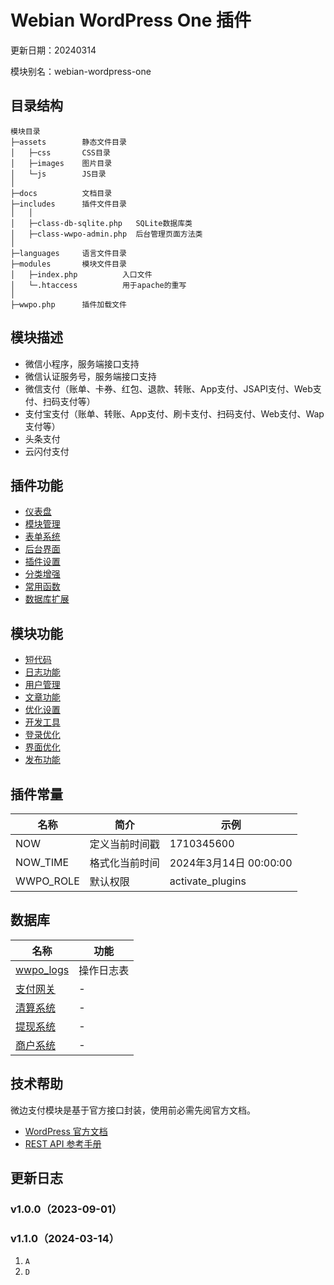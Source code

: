 # Webian WordPress One 插件
更新日期：20240314

模块别名：webian-wordpress-one

## 目录结构
```
模块目录
├─assets        静态文件目录
│   ├─css       CSS目录
│   ├─images    图片目录
│   └─js        JS目录
│
├─docs          文档目录
├─includes      插件文件目录
│   │
│   ├─class-db-sqlite.php   SQLite数据库类
│   ├─class-wwpo-admin.php  后台管理页面方法类
│
├─languages     语言文件目录
├─modules       模块文件目录
│   ├─index.php          入口文件
│   └─.htaccess          用于apache的重写
│
├─wwpo.php      插件加载文件
```

## 模块描述
 - 微信小程序，服务端接口支持
 - 微信认证服务号，服务端接口支持
 - 微信支付（账单、卡券、红包、退款、转账、App支付、JSAPI支付、Web支付、扫码支付等）
 - 支付宝支付（账单、转账、App支付、刷卡支付、扫码支付、Web支付、Wap支付等）
 - 头条支付
 - 云闪付支付

## 插件功能
- [仪表盘](./docs/dashboard.md)
- [模块管理](./docs/post.md)
- [表单系统](./docs/clearing.md)
- [后台界面](./docs/post.md)
- [插件设置](./docs/post.md)
- [分类增强](./docs/post.md)
- [常用函数](./docs/merchant.md)
- [数据库扩展](./docs/layout.md)

## 模块功能
- [短代码](./docs/merchant.md)
- [日志功能](./docs/log.md)
- [用户管理](./docs/user.md)
- [文章功能](./docs/post.md)
- [优化设置](./docs/post.md)
- [开发工具](./docs/payment.md)
- [登录优化](./docs/post.md)
- [界面优化](./docs/post.md)
- [发布功能](./docs/post.md)

## 插件常量
| 名称      | 简介           | 示例                   |
| --------- | -------------- | ---------------------- |
| NOW       | 定义当前时间戳 | 1710345600             |
| NOW_TIME  | 格式化当前时间 | 2024年3月14日 00:00:00 |
| WWPO_ROLE | 默认权限       | activate_plugins       |

## 数据库
| 名称                           | 功能 |
| ------------------------------ | ---- |
| [wwpo_logs](./docs/db_logs.md)  | 操作日志表   |
| [支付网关](./docs/payment.md)  | -    |
| [清算系统](./docs/clearing.md) | -    |
| [提现系统](./docs/cashout.md)  | -    |
| [商户系统](./docs/merchant.md) | -    |

## 技术帮助
微边支付模块是基于官方接口封装，使用前必需先阅官方文档。
 - [WordPress 官方文档](https://developer.wordpress.org)
 - [REST API 参考手册](https://developer.wordpress.org/rest-api/reference/)

## 更新日志
### v1.0.0（2023-09-01）
### v1.1.0（2024-03-14）
1. `A`
2. `D`

